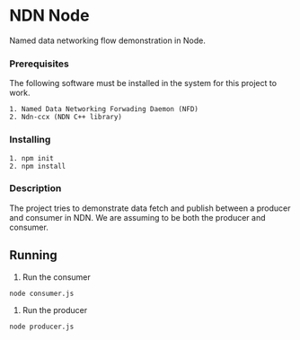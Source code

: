 # NDN Node

Named data networking flow demonstration in Node.

### Prerequisites
The following software must be installed in the system for this
project to work.

```
1. Named Data Networking Forwading Daemon (NFD)
2. Ndn-ccx (NDN C++ library)
```

### Installing

```
1. npm init
2. npm install
```

### Description
The project tries to demonstrate data fetch and publish
between a producer and consumer in NDN. We are assuming to be
both the producer and consumer.

## Running 

1. Run the consumer
```
node consumer.js
```
1. Run the producer
```
node producer.js
```

